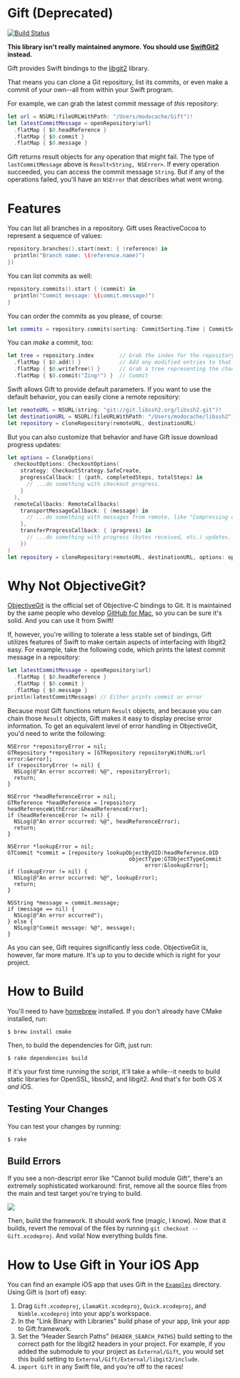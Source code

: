 # Gift (Deprecated)

[![Build
Status](https://travis-ci.org/modocache/Gift.svg?branch=master)](https://travis-ci.org/modocache/Gift)

**This library isn't really maintained anymore. You should use [SwiftGit2](https://github.com/SwiftGit2/SwiftGit2) instead.**

Gift provides Swift bindings to the
[libgit2](https://github.com/libgit2/libgit2) library.

That means you can clone a Git repository, list its commits,
or even make a commit of your own--all from within your Swift
program.

For example, we can grab the latest commit message of *this*
repository:

```swift
let url = NSURL(fileURLWithPath: "/Users/modocache/Gift")!
let latestCommitMessage = openRepository(url)
  .flatMap { $0.headReference }
  .flatMap { $0.commit }
  .flatMap { $0.message }
```

Gift returns result objects for any operation that might fail. The type
of `lastCommitMessage` above is `Result<String, NSError>`. If every
operation succeeded, you can access the commit message `String`. But if
any of the operations failed, you'll have an `NSError` that describes
what went wrong.

# Features

You can list all branches in a repository. Gift uses ReactiveCocoa to
represent a sequence of values:

```swift
repository.branches().start(next: { (reference) in
  println("Branch name: \(reference.name)")
})
```

You can list commits as well:

```swift
repository.commits().start { (commit) in
  println("Commit message: \(commit.message)")
}
```

You can order the commits as you please, of course:

```swift
let commits = repository.commits(sorting: CommitSorting.Time | CommitSorting.Reverse)
```

You can *make* a commit, too:

```swift
let tree = repository.index        // Grab the index for the repository
  .flatMap { $0.add() }            // Add any modified entries to that index
  .flatMap { $0.writeTree() }      // Grab a tree representing the changeset
  .flatMap { $0.commit("Zing!") }  // Commit
```

Swift allows Gift to provide default parameters. If you want to use the
default behavior, you can easily clone a remote repository:

```swift
let remoteURL = NSURL(string: "git://git.libssh2.org/libssh2.git")!
let destinationURL = NSURL(fileURLWithPath: "/Users/modocache/libssh2")!
let repository = cloneRepository(remoteURL, destinationURL)
```

But you can also customize that behavior and have Gift issue download
progress updates:

```swift
let options = CloneOptions(
  checkoutOptions: CheckoutOptions(
    strategy: CheckoutStrategy.SafeCreate,
    progressCallback: { (path, completedSteps, totalSteps) in
      // ...do something with checkout progress.
    }
  ),
  remoteCallbacks: RemoteCallbacks(
    transportMessageCallback: { (message) in
      // ...do something with messages from remote, like "Compressing objects: 1% (47/4619)"
    },
    transferProgressCallback: { (progress) in
      // ...do something with progress (bytes received, etc.) updates.
    })
)
let repository = cloneRepository(remoteURL, destinationURL, options: options)
```

# Why Not ObjectiveGit?

[ObjectiveGit](https://github.com/libgit2/objective-git) is the official
set of Objective-C bindings to Git. It is maintained by the same people
who develop [GitHub for Mac](https://mac.github.com/), so you can be
sure it's solid. And you can use it from Swift!

If, however, you're willing to tolerate a less stable set of bindings,
Gift utilizes features of Swift to make certain aspects of interfacing
with libgit2 easy. For example, take the following code, which prints
the latest commit message in a repository:

```swift
let latestCommitMessage = openRepository(url)
  .flatMap { $0.headReference }
  .flatMap { $0.commit }
  .flatMap { $0.message }
println(latestCommitMessage) // Either prints commit or error
```

Because most Gift functions return `Result` objects, and because you can
chain those `Result` objects, Gift makes it easy to display precise
error information. To get an equivalent level of error handling in
ObjectiveGit, you'd need to write the following:

```objc
NSError *repositoryError = nil;
GTRepository *repository = [GTRepository repositoryWithURL:url error:&error];
if (repositoryError != nil) {
  NSLog(@"An error occurred: %@", repositoryError);
  return;
}

NSError *headReferenceError = nil;
GTReference *headReference = [repository headReferenceWithError:&headReferenceError];
if (headReferenceError != nil) {
  NSLog(@"An error occurred: %@", headReferenceError);
  return;
}

NSError *lookupError = nil;
GTCommit *commit = [repository lookupObjectByOID:headReference.OID
                                      objectType:GTObjectTypeCommit
                                           error:&lookupError];
if (lookupError != nil) {
  NSLog(@"An error occurred: %@", lookupError);
  return;
}

NSString *message = commit.message;
if (message == nil) {
  NSLog(@"An error occurred");
} else {
  NSLog(@"Commit message: %@", message);
}
```

As you can see, Gift requires significantly less code. ObjectiveGit is,
however, far more mature. It's up to you to decide which is right for
your project.

# How to Build

You'll need to have [homebrew](https://github.com/Homebrew/homebrew/)
installed. If you don't already have CMake installed, run:

```
$ brew install cmake
```

Then, to build the dependencies for Gift, just run:

```
$ rake dependencies build
```

If it's your first time running the script, it'll take a while--it
needs to build static libraries for OpenSSL, libssh2, and libgit2.
And that's for both OS X _and_ iOS.

## Testing Your Changes

You can test your changes by running:

```
$ rake
```

## Build Errors

If you see a non-descript error like "Cannot build module Gift", there's
an extremely sophisticated workaround: first, remove all the source files from
the main and test target you're trying to build.

![](https://s3.amazonaws.com/f.cl.ly/items/0M0V1y07081s2W34412w/Screen%20Shot%202015-01-22%20at%2010.09.29%20PM.png)

Then, build the framework. It should work fine (magic, I know). Now that
it builds, revert the removal of the files by running
`git checkout -- Gift.xcodeproj`. And voila! Now everything builds fine.

# How to Use Gift in Your iOS App

You can find an example iOS app that uses Gift in the
[`Examples`](https://github.com/Quick/Quick/tree/master/Examples) directory. Using Gift
is (sort of) easy:

1. Drag `Gift.xcodeproj`, `LlamaKit.xcodeproj`, `Quick.xcodeproj`, and
   `Nimble.xcodeproj` into your app's workspace.
2. In the "Link Binary with Libraries" build phase of your app, link
   your app to Gift.framework.
3. Set the “Header Search Paths” (`HEADER_SEARCH_PATHS`) build setting to
   the correct path for the libgit2 headers in your project. For
   example, if you added the submodule to your project as
   `External/Gift`, you would set this build setting to
   `External/Gift/External/libgit2/include`.
4. `import Gift` in any Swift file, and you're off to the races!

